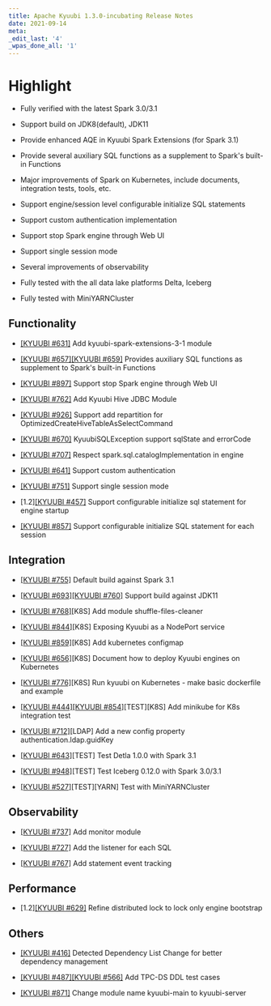 ```yaml
---
title: Apache Kyuubi 1.3.0-incubating Release Notes
date: 2021-09-14
meta:
_edit_last: '4'
_wpas_done_all: '1'
---
```

<!---
  Licensed under the Apache License, Version 2.0 (the "License");
  you may not use this file except in compliance with the License.
  You may obtain a copy of the License at

   http://www.apache.org/licenses/LICENSE-2.0

  Unless required by applicable law or agreed to in writing, software
  distributed under the License is distributed on an "AS IS" BASIS,
  WITHOUT WARRANTIES OR CONDITIONS OF ANY KIND, either express or implied.
  See the License for the specific language governing permissions and
  limitations under the License. See accompanying LICENSE file.
-->

# Highlight

- Fully verified with the latest Spark 3.0/3.1

- Support build on JDK8(default), JDK11

- Provide enhanced AQE in Kyuubi Spark Extensions (for Spark 3.1)

- Provide several auxiliary SQL functions as a supplement to Spark's built-in Functions

- Major improvements of Spark on Kubernetes, include documents, integration tests, tools, etc.

- Support engine/session level configurable initialize SQL statements

- Support custom authentication implementation

- Support stop Spark engine through Web UI

- Support single session mode

- Several improvements of observability

- Fully tested with the all data lake platforms Delta, Iceberg

- Fully tested with MiniYARNCluster

## Functionality

- [[KYUUBI #631]](https://github.com/apache/incubator-kyuubi/pull/631) Add kyuubi-spark-extensions-3-1 module

- [[KYUUBI #657]](https://github.com/apache/incubator-kyuubi/issues/657)[[KYUUBI #659]](https://github.com/apache/incubator-kyuubi/issues/659) Provides auxiliary SQL functions as supplement to Spark's built-in Functions

- [[KYUUBI #897]](https://github.com/apache/incubator-kyuubi/issues/897) Support stop Spark engine through Web UI

- [[KYUUBI #762]](https://github.com/apache/incubator-kyuubi/pull/762) Add Kyuubi Hive JDBC Module

- [[KYUUBI #926]](https://github.com/apache/incubator-kyuubi/pull/926) Support add repartition for OptimizedCreateHiveTableAsSelectCommand

- [[KYUUBI #670]](https://github.com/apache/incubator-kyuubi/issues/670) KyuubiSQLException support sqlState and errorCode

- [[KYUUBI #707]](https://github.com/apache/incubator-kyuubi/pull/707) Respect spark.sql.catalogImplementation in engine

- [[KYUUBI #641]](https://github.com/apache/incubator-kyuubi/issues/641) Support custom authentication

- [[KYUUBI #751]](https://github.com/apache/incubator-kyuubi/issues/751) Support single session mode

- [1.2][[KYUUBI #457]](https://github.com/apache/incubator-kyuubi/issues/457) Support configurable initialize sql statement for engine startup

- [[KYUUBI #857]](https://github.com/apache/incubator-kyuubi/pull/857) Support configurable initialize SQL statement for each session

## Integration

- [[KYUUBI #755]](https://github.com/apache/incubator-kyuubi/pull/755) Default build against Spark 3.1

- [[KYUUBI #693]](https://github.com/apache/incubator-kyuubi/pull/693)[[KYUUBI #760]](https://github.com/apache/incubator-kyuubi/pull/760) Support build against JDK11

- [[KYUUBI #768]](https://github.com/apache/incubator-kyuubi/pull/768)[K8S] Add module shuffle-files-cleaner

- [[KYUUBI #844]](https://github.com/apache/incubator-kyuubi/issues/844)[K8S] Exposing Kyuubi as a NodePort service

- [[KYUUBI #859]](https://github.com/apache/incubator-kyuubi/issues/859)[K8S] Add kubernetes configmap

- [[KYUUBI #656]](https://github.com/apache/incubator-kyuubi/pull/656)[K8S] Document how to deploy Kyuubi engines on Kubernetes

- [[KYUUBI #776]](https://github.com/apache/incubator-kyuubi/pull/776)[K8S] Run kyuubi on Kubernetes - make basic dockerfile and example

- [[KYUUBI #444]](https://github.com/apache/incubator-kyuubi/issues/444)[[KYUUBI #854]](https://github.com/apache/incubator-kyuubi/issues/854)[TEST][K8S] Add minikube for K8s integration test

- [[KYUUBI #712]](https://github.com/apache/incubator-kyuubi/pull/712)[LDAP] Add a new config property authentication.ldap.guidKey

- [[KYUUBI #643]](https://github.com/apache/incubator-kyuubi/pull/643)[TEST] Test Detla 1.0.0 with Spark 3.1

- [[KYUUBI #948]](https://github.com/apache/incubator-kyuubi/pull/948)[TEST] Test Iceberg 0.12.0 with Spark 3.0/3.1

- [[KYUUBI #527]](https://github.com/apache/incubator-kyuubi/issues/527)[TEST][YARN] Test with MiniYARNCluster

## Observability

- [[KYUUBI #737]](https://github.com/apache/incubator-kyuubi/pull/737) Add monitor module

- [[KYUUBI #727]](https://github.com/apache/incubator-kyuubi/pull/727) Add the listener for each SQL

- [[KYUUBI #767]](https://github.com/apache/incubator-kyuubi/pull/767) Add statement event tracking

## Performance

- [1.2][[KYUUBI #629]](https://github.com/apache/incubator-kyuubi/pull/629) Refine distributed lock to lock only engine bootstrap

## Others

- [[KYUUBI #416]](https://github.com/apache/incubator-kyuubi/pull/416) Detected Dependency List Change for better dependency management

- [[KYUUBI #487]](https://github.com/apache/incubator-kyuubi/pull/487)[[KYUUBI #566]](https://github.com/apache/incubator-kyuubi/pull/566) Add TPC-DS DDL test cases

- [[KYUUBI #871]](https://github.com/apache/incubator-kyuubi/issues/871) Change module name kyuubi-main to kyuubi-server
